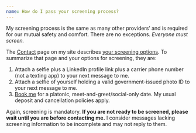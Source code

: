 ```yaml
---
name: How do I pass your screening process?
---
```


My screening process is the same as many other providers&rsquo; and is required for our mutual safety and comfort. There are no exceptions. <em>Everyone must screen.</em>

The [Contact](#contact) page on my site describes [your screening options](#screening-options). To summarize that page and your options for screening, they are:

1. Attach a selfie plus a LinkedIn profile link plus a carrier phone number (not a texting app) to your next message to me.
2. Attach a selfie of yourself holding a valid government-issued photo ID to your next message to me.
3. [Book me](#contact) for a platonic, meet-and-greet/social-only date. My usual deposit and cancellation policies apply.

Again, screening is mandatory. <strong>If you are not ready to be screened, please wait until you are before contacting me.</strong> I consider messages lacking screening information to be incomplete and may not reply to them.
